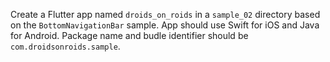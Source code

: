 Create a Flutter app named `droids_on_roids` in a `sample_02` directory based on the `BottomNavigationBar` sample. App should use Swift for iOS and Java for Android. Package name and budle identifier should be `com.droidsonroids.sample`.
